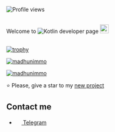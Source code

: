 ![Profile views](https://gpvc.arturio.dev/y9san9)<br><br>

Welcome to ![Kotlin](https://img.shields.io/badge/K-orange?logo=kotlin&logoColor=white&style=flat-square) developer page <img src="https://user-images.githubusercontent.com/5679180/79618120-0daffb80-80be-11ea-819e-d2b0fa904d07.gif" width="23px"> <br><br>

[![trophy](https://github-profile-trophy.vercel.app/?username=y9san9&theme=onedark)](https://github.com/ryo-ma/github-profile-trophy)

[![madhunimmo](https://github-readme-stats.vercel.app/api?username=y9san9&show_icons=true&&count_private=true&locale=en&theme=onedark&layout=compact)](https://github.com/ryo-ma/github-profile-trophy)

[![madhunimmo](https://github-readme-stats.vercel.app/api/top-langs?username=y9san9&show_icons=true&&count_private=true&locale=en&theme=onedark&layout=compact)](https://github.com/ryo-ma/github-profile-trophy)

⭐ Please, give a star to my [new project](https://github.com/y9san9/prizebot)

## Contact me
- <a href="https://t.me/y9san9"><img src="https://upload.wikimedia.org/wikipedia/commons/thumb/8/82/Telegram_logo.svg/768px-Telegram_logo.svg.png" width=16 height=16 /> Telegram</a>
